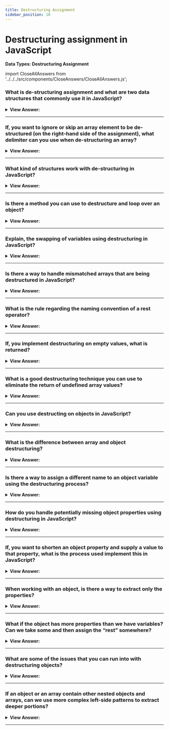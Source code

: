 ```yaml
---
title: Destructuring Assignment
sidebar_position: 10
---
```


# Destructuring assignment in JavaScript

**Data Types: Destructuring Assignment**

<head>
  <title>Destructuring Assignment - JavaScript Interview Questions & Answers</title>
  <meta charSet="utf-8" />
</head>

import CloseAllAnswers from '../../../src/components/CloseAnswers/CloseAllAnswers.js';

<CloseAllAnswers />

### What is de-structuring assignment and what are two data structures that commonly use it in JavaScript?

<details>
  <summary><strong>View Answer:</strong></summary>
  <div>
  <div><strong>Interview Response:</strong> De-structuring assignment allows us to “unpack” arrays or objects into variables, as sometimes that is more convenient. De-structuring also works great with complex functions that have a lot of parameters and default values.</div><br />
  <div><strong>Technical Response:</strong> De-structuring assignment is a special syntax that allows us to “unpack” arrays or objects into a bunch of variables, as sometimes that is more convenient. De-structuring also works great with complex functions that have a lot of parameters, default values, and so on. Soon we will see that. De-structuring is commonly used on both objects and arrays in JavaScript. It is called “de-structuring assignment,” because it “de-structures” by copying items into variables. But the array itself is not modified.
  </div><br />
  <div><strong className="codeExample">Code Example:</strong><br /><br />

  <div></div>

```js
// we have an array with the name and surname
let arr = ['John', 'Smith'];

// destructuring assignment
// sets firstName = arr[0]
// and surname = arr[1]
let [firstName, surname] = arr;

alert(firstName); // John
alert(surname); // Smith

// Another example using the split() method

let [firstName, surname] = 'John Smith'.split(' ');
alert(firstName); // John
alert(surname); // Smith
```

  </div>
  </div>
</details>

---

### If, you want to ignore or skip an array element to be de-structured (on the right-hand side of the assignment), what delimiter can you use when de-structuring an array?

<details>
  <summary><strong>View Answer:</strong></summary>
  <div>
  <div><strong>Interview Response:</strong> We can skip unwanted elements of an array by adding an extra space and comma as a delimiting block.
</div><br />
  <div><strong className="codeExample">Code Example:</strong><br /><br />

  <div></div>

```js
// second element is not needed
let [firstName, , title] = [
  'Julius',
  'Caesar',
  'Consul',
  'of the Roman Republic',
];

console.log(title); // Consul
```

  </div>
  </div>
</details>

---

### What kind of structures work with de-structuring in JavaScript?

<details>
  <summary><strong>View Answer:</strong></summary>
  <div>
  <div><strong>Interview Response:</strong> De-structuring works with any iterable structure including arrays, objects, sets, and strings on the right-hand side of the assignment.
</div><br />
  <div><strong className="codeExample">Code Example:</strong><br /><br />

  <div></div>

```js
let [a, b, c] = 'abc'; // ["a", "b", "c"]
let [one, two, three] = new Set([1, 2, 3]);
```

  </div>
  </div>
</details>

---

### Is there a method you can use to destructure and loop over an object?

<details>
  <summary><strong>View Answer:</strong></summary>
  <div>
  <div><strong>Interview Response:</strong> We can use the Object.entries(object) method to loop over an object and a combination of [key,value] destructuring.
</div><br />
  <div><strong className="codeExample">Code Example:</strong><br /><br />

  <div></div>

```js
let user = {
  name: 'John',
  age: 30,
};

// loop over keys-and-values
for (let [key, value] of Object.entries(user)) {
  alert(`${key}:${value}`); // name:John, then age:30
}

// The similar code for a Map is simpler, as it’s iterable:
let user = new Map();
user.set('name', 'John');
user.set('age', '30');

// Map iterates as [key, value] pairs, very convenient for destructuring
for (let [key, value] of user) {
  alert(`${key}:${value}`); // name:John, then age:30
}
```

  </div>
  </div>
</details>

---

### Explain, the swapping of variables using destructuring in JavaScript?

<details>
  <summary><strong>View Answer:</strong></summary>
  <div>
  <div><strong>Interview Response:</strong> There is a trick for swapping, we will have to create a temporary array of the variables on the left side and then swap the variables in the right side in another array. We can swap more than two variables this way in JavaScript.
</div><br />
  <div><strong className="codeExample">Code Example:</strong><br /><br />

  <div></div>

```js
let guest = 'Jane';
let admin = 'Pete';

// Let's swap the values: make guest=Pete, admin=Jane
[guest, admin] = [admin, guest];

alert(`${guest} ${admin}`); // Pete Jane (successfully swapped!)
```

  </div>
  </div>
</details>

---

### Is there a way to handle mismatched arrays that are being destructured in JavaScript?

<details>
  <summary><strong>View Answer:</strong></summary>
  <div>
  <div><strong>Interview Response:</strong> To access the extra variables on the right side, we can use the (...rest) operator to access the remaining variables.</div><br />
  <div><strong>Technical Response:</strong> Yes, if the array is longer than the list at the left, the “extra” items are omitted. To access the extra variables on the right side, you can use the (...rest) operator to access the remaining variables. We can use any other variable name in place of rest, just make sure it has three dots before it and goes last in the destructuring assignment. If the array is shorter than the list of variables at the left, there will be no errors. Absent values are considered undefined.
  </div><br />
  <div><strong className="codeExample">Code Example:</strong><br /><br />

  <div></div>

```js
let [name1, name2] = ['Julius', 'Caesar', 'Consul', 'of the Roman Republic'];

alert(name1); // Julius
alert(name2); // Caesar
// Further items are not assigned anywhere

/// HOW TO FIX AND ACCESS REMAINING VARIABLES ///

// Rest Operator Implementation
let [name1, name2, ...rest] = [
  'Julius',
  'Caesar',
  'Consul',
  'of the Roman Republic',
];

// rest is array of items, starting from the 3rd one
alert(rest[0]); // Consul
alert(rest[1]); // of the Roman Republic
alert(rest.length); // 2
```

  </div>
  </div>
</details>

---

### What is the rule regarding the naming convention of a rest operator?

<details>
  <summary><strong>View Answer:</strong></summary>
  <div>
  <div><strong>Interview Response:</strong> In general, there is no restrictions on what you name your rest operator. In fact, you should use a relative name for rest operator such as (…title) with three preceding dots.
</div><br />
  <div><strong className="codeExample">Code Example:</strong><br /><br />

  <div></div>

```js
let [name1, name2, ...titles] = [
  'Julius',
  'Caesar',
  'Consul',
  'Roman Republic',
];
// now titles = ["Consul", " Roman Republic"]
```

  </div>
  </div>
</details>

---

### If, you implement destructuring on empty values, what is returned?

<details>
  <summary><strong>View Answer:</strong></summary>
  <div>
  <div><strong>Interview Response:</strong> If the array is shorter than the list of variables at the left, there will be no errors. Absent values are considered undefined on return.
</div><br />
  <div><strong className="codeExample">Code Example:</strong><br /><br />

  <div></div>

```js
let [firstName, surname] = [];

alert(firstName); // undefined
alert(surname); // undefined
```

  </div>
  </div>
</details>

---

### What is a good destructuring technique you can use to eliminate the return of undefined array values?

<details>
  <summary><strong>View Answer:</strong></summary>
  <div>
  <div><strong>Interview Response:</strong> The best way to handle missing values during destructuring is to set default values to potentially missing values using the assignment operator.</div><br />
  <div><strong>Technical Response:</strong> The best way to handle missing values during destructuring is to set default values to potentially missing values. This can be achieved by using the equal (=) operator to assign a new default. Default values can be more complex expressions or even function calls. They are evaluated only if the value is not provided.
  </div><br />
  <div><strong className="codeExample">Code Example:</strong><br /><br />

  <div></div>

```js
// default values
let [name = 'Guest', surname = 'Anonymous'] = ['Julius'];

alert(name); // Julius (from array)
alert(surname); // Anonymous (default used)

// runs only prompt for surname
let [name = prompt('name?'), surname = prompt('surname?')] = ['Julius'];

alert(name); // Julius (from array)
alert(surname); // whatever prompt gets
```

  </div>
  </div>
</details>

---

### Can you use destructing on objects in JavaScript?

<details>
  <summary><strong>View Answer:</strong></summary>
  <div>
  <div><strong>Interview Response:</strong> We can use destructing on any iterable including objects in JavaScript.</div><br />
  <div><strong>Technical Response:</strong> We can use destructing on any iterable including objects in JavaScript. There should be an existing object at the right side of the assignment operator. The left side contains an object-like “pattern” for corresponding properties. In the simplest case, that is a list of variable names in &#123;...&#125;.
  </div><br />
  <div><strong className="codeExample">Code Example:</strong><br /><br />

  <div></div>

```js
// The basic syntax
// let {var1, var2} = {var1:…, var2:…}
let options = {
  title: 'Menu',
  width: 100,
  height: 200,
};

let { title, width, height } = options;

console.log(title); // Menu
console.log(width); // 100
console.log(height); // 200
```

  </div>
  </div>
</details>

---

### What is the difference between array and object destructuring?

<details>
  <summary><strong>View Answer:</strong></summary>
  <div>
  <div><strong>Interview Response:</strong> Object destructuring is like array destructuring, with one exception, instead of values being pulled out of an array, object keys and values can be pulled out of an object.</div><br />
  <div><strong>Technical Response:</strong> Object destructuring is like array destructuring, with one exception, instead of values being pulled out of an array, object keys and values can be pulled out of an object. In an array, the order of the elements is relevant. It depends on your intent to handle the elements such as swapping variables. However, the rule for arrays does not apply to objects and order is not significant.
  </div><br />
  <div><strong className="codeExample">Code Example:</strong><br /><br />

  <div></div>

```js
// changed the order in let {...}
let { height, width, title } = { title: 'Menu', height: 200, width: 100 };
```

:::note

In an array, the order of the elements is relevant. It depends on your intent, the rule for arrays does not apply to objects and order is not significant in objects.

:::

  </div>
  </div>
</details>

---

### Is there a way to assign a different name to an object variable using the destructuring process?

<details>
  <summary><strong>View Answer:</strong></summary>
  <div>
  <div><strong>Interview Response:</strong> If we want to assign a property to a variable with another name. We can set the new or shortened name by using a semi-colon in the destructing process. The colon shows what goes were and specifies the new or shortened name.
</div><br />
  <div><strong className="codeExample">Code Example:</strong><br /><br />

  <div></div>

```js
let options = {
  title: 'Menu',
  width: 100,
  height: 200,
};

// { sourceProperty: targetVariable }
let { width: w, height: h, title } = options;

// width -> w
// height -> h
// title -> title

console.log(title); // Menu
console.log(w); // 100
console.log(h); // 200
```

  </div>
  </div>
</details>

---

### How do you handle potentially missing object properties using destructuring in JavaScript?

<details>
  <summary><strong>View Answer:</strong></summary>
  <div>
  <div><strong>Interview Response:</strong> We can set default values using the assignment (=) operator. Just like with arrays or function parameters, default values can be any expressions or even function calls.</div><br />
  <div><strong>Technical Response:</strong> If the object is missing object property then you can use destructuring to set a new property and value to reference the object. We can set default values using the assignment (=) operator. Just like with arrays or function parameters, default values can be any expressions or even function calls. They will be evaluated if the value is not provided.
  </div><br />
  <div><strong className="codeExample">Code Example:</strong><br /><br />

  <div></div>

```js
let options = {
  title: 'Menu',
};

let { width = 100, height = 200, title } = options;

alert(title); // Menu
alert(width); // 100
alert(height); // 200

// In the code below prompt asks for width, but not for title:
let options = {
  title: 'Menu',
};

let { width = prompt('width?'), title = prompt('title?') } = options;

alert(title); // Menu
alert(width); // (whatever the result of prompt is)
```

  </div>
  </div>
</details>

---

### If, you want to shorten an object property and supply a value to that property, what is the process used implement this in JavaScript?

<details>
  <summary><strong>View Answer:</strong></summary>
  <div>
  <div><strong>Interview Response:</strong> If, you want to shorten a property and supply a value to a property. We can combine both with a colon and assign shortened property name. The semi-colon sets the new shortened property name, and the assignment operator assigns a new value.
</div><br />
  <div><strong className="codeExample">Code Example:</strong><br /><br />

  <div></div>

```js
let options = {
  title: 'Menu',
};

let { width: w = 100, height: h = 200, title } = options;

alert(title); // Menu
alert(w); // 100
alert(h); // 200
```

  </div>
  </div>
</details>

---

### When working with an object, is there a way to extract only the properties?

<details>
  <summary><strong>View Answer:</strong></summary>
  <div>
  <div><strong>Interview Response:</strong> If we have a complex object with many properties, we can extract only what we need by using destructuring to extract specific properties.
</div><br />
  <div><strong className="codeExample">Code Example:</strong><br /><br />

  <div></div>

```js
let options = {
  title: 'Menu',
  width: 100,
  height: 200,
};

// only extract title as a variable
let { title } = options;

alert(title); // Menu
```

  </div>
  </div>
</details>

---

### What if the object has more properties than we have variables? Can we take some and then assign the “rest” somewhere?

<details>
  <summary><strong>View Answer:</strong></summary>
  <div>
  <div><strong>Interview Response:</strong> We can use the rest pattern, just like we do with array destructuring. Using the rest pattern, we can assign properties and collect the rest if necessary.
</div><br />
  <div><strong className="codeExample">Code Example:</strong><br /><br />

  <div></div>

```js
let options = {
  title: 'Menu',
  height: 200,
  width: 100,
};

// title = property named title
// rest = object with the rest of properties
let { title, ...rest } = options;

// now title="Menu", rest={height: 200, width: 100}
alert(rest.height); // 200
alert(rest.width); // 100
```

:::note
It is not supported by some older browsers (IE, use Babel to polyfill it), but works in modern ones.
:::

  </div>
  </div>
</details>

---

### What are some of the issues that you can run into with destructuring objects?

<details>
  <summary><strong>View Answer:</strong></summary>
  <div>
  <div><strong>Interview Response:</strong> The most significant issue is the curly brackets that encapsulate the properties. Since, objects use block scoping, an issue can arise when you separate the variable initialization from the destructuring properties themselves on a new line. The problem is that JavaScript treats &#123;...&#125; in the main code flow (not inside another expression) as a code block. To show JavaScript that it is not a code block, we can wrap the expression in parentheses (...).
</div><br />
  <div><strong className="codeExample">Code Example:</strong><br /><br />

  <div></div>

```js
let title, width, height;

// error in this line
{title, width, height} = {title: "Menu", width: 200, height: 100};

/// FIX: YOU CAN WRAP IT IN PARENTHESES ///

let title, width, height;

// okay now
({title, width, height} = {title: "Menu", width: 200, height: 100});

alert( title ); // Menu

```

  </div>
  </div>
</details>

---

### If an object or an array contain other nested objects and arrays, can we use more complex left-side patterns to extract deeper portions?

<details>
  <summary><strong>View Answer:</strong></summary>
  <div>
  <div><strong>Interview Response:</strong> Yes, we can build a generic object that references the original. Because JavaScript allows you to choose your properties. It is possible to build a generic object with properties that references the original object.</div><br />
  <div><strong>Technical Response:</strong> Yes, we can use more complex left-side patterns to extract deeper portions. You can build a generic object that references the original. Because JavaScript allows you to choose your properties. It is possible to build a generic object with properties that references the original object.
  </div><br />
  <div><strong className="codeExample">Code Example:</strong><br /><br />

  <div></div>

```js
let options = {
  size: {
    width: 100,
    height: 200,
  },
  items: ['Cake', 'Donut'],
  extra: true,
};

// destructuring assignment split in multiple lines for clarity
let {
  size: {
    // put size here
    width,
    height,
  },
  items: [item1, item2], // assign items here
  title = 'Menu', // not present in the object (default value is used)
} = options;

alert(title); // Menu
alert(width); // 100
alert(height); // 200
alert(item1); // Cake
alert(item2); // Donut
```

  </div>
  </div>
</details>

---
